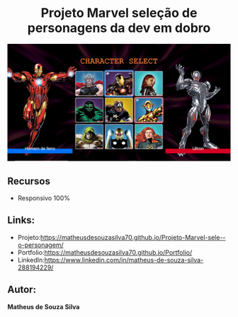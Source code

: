 <h1 align="center">Projeto Marvel seleção de personagens da dev em dobro </h1>

![img](https://github.com/MatheusdeSouzaSilva70/Projeto-Marvel-sele--o-personagem/blob/main/img/Projeto-Marvel.png)


## Recursos
- Responsivo 100%

## Links:
- Projeto:https://matheusdesouzasilva70.github.io/Projeto-Marvel-sele--o-personagem/
- Portfolio:https://matheusdesouzasilva70.github.io/Portfolio/
- LinkedIn:https://www.linkedin.com/in/matheus-de-souza-silva-288194229/

## Autor:
**Matheus de Souza Silva**

